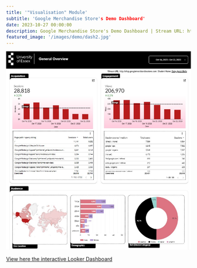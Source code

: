 ```yaml
---
title: '"Visualisation" Module'
subtitle: 'Google Merchandise Store's Demo Dashboard'
date: 2023-10-27 00:00:00
description: Google Merchandise Store's Demo Dashboard | Stream URL: http://shop.googlemerchandisestore.com.
featured_image: '/images/demo/dash2.jpg'
---
```


![Dash](/images/demo/dash.jpg)

[View here the interactive Looker Dashboard](https://lookerstudio.google.com/u/0/reporting/8561a9e2-7ee2-483b-b50f-74d73d2124a8/page/DDUMC?utm_source=portfolio&utm_medium=banner&utm_campaign=visualization)
